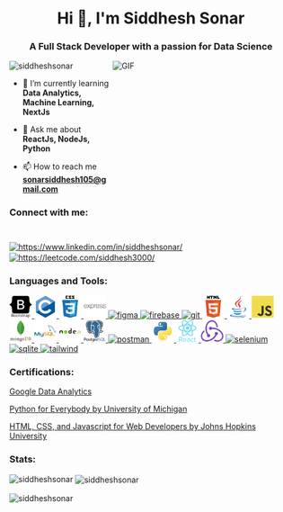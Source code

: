 
<h1  align="center">Hi 👋, I'm Siddhesh Sonar</h1>

<h3  align="center">A Full Stack Developer with a passion for Data Science</h3>

<img align="right" alt="GIF" src="https://user-images.githubusercontent.com/74038190/219923809-b86dc415-a0c2-4a38-bc88-ad6cf06395a8.gif" width="320" height="320" />
  

<p  align="left">  <img  src="https://komarev.com/ghpvc/?username=siddheshsonar&label=Profile%20views&color=0e75b6&style=flat"  alt="siddheshsonar"  />  </p>

  

- 🌱 I’m currently learning **Data Analytics, Machine Learning, NextJs**

  

- 💬 Ask me about **ReactJs, NodeJs, Python**

  

- 📫 How to reach me **sonarsiddhesh105@gmail.com**


<h3 align="left">Connect with me:</h3>
<p align="left">
<a href="https://linkedin.com/in/siddheshsonar/" target="_blank"><img align="center" src="https://raw.githubusercontent.com/rahuldkjain/github-profile-readme-generator/master/src/images/icons/Social/linked-in-alt.svg" alt="https://www.linkedin.com/in/siddheshsonar/" height="30" width="40" /></a>
<a href="https://www.leetcode.com/siddhesh3000/" target="_blank"><img align="center" src="https://raw.githubusercontent.com/rahuldkjain/github-profile-readme-generator/master/src/images/icons/Social/leet-code.svg" alt="https://leetcode.com/siddhesh3000/" height="30" width="40" /></a>
</p>

  
<h3  align="left">Languages and Tools:</h3>

<p  align="left">  <a  href="https://getbootstrap.com"  target="_blank"  rel="noreferrer">  <img  src="https://raw.githubusercontent.com/devicons/devicon/master/icons/bootstrap/bootstrap-plain-wordmark.svg"  alt="bootstrap"  width="40"  height="40"/>  </a>  <a  href="https://www.cprogramming.com/"  target="_blank"  rel="noreferrer">  <img  src="https://raw.githubusercontent.com/devicons/devicon/master/icons/c/c-original.svg"  alt="c"  width="40"  height="40"/>  </a>  <a  href="https://www.w3schools.com/css/"  target="_blank"  rel="noreferrer">  <img  src="https://raw.githubusercontent.com/devicons/devicon/master/icons/css3/css3-original-wordmark.svg"  alt="css3"  width="40"  height="40"/>  </a>  <a  href="https://expressjs.com"  target="_blank"  rel="noreferrer">  <img  src="https://raw.githubusercontent.com/devicons/devicon/master/icons/express/express-original-wordmark.svg"  alt="express"  width="40"  height="40"/>  </a>  <a  href="https://www.figma.com/"  target="_blank"  rel="noreferrer">  <img  src="https://www.vectorlogo.zone/logos/figma/figma-icon.svg"  alt="figma"  width="40"  height="40"/>  </a>  <a  href="https://firebase.google.com/"  target="_blank"  rel="noreferrer">  <img  src="https://www.vectorlogo.zone/logos/firebase/firebase-icon.svg"  alt="firebase"  width="40"  height="40"/>  </a>  <a  href="https://git-scm.com/"  target="_blank"  rel="noreferrer">  <img  src="https://www.vectorlogo.zone/logos/git-scm/git-scm-icon.svg"  alt="git"  width="40"  height="40"/>  </a>  <a  href="https://www.w3.org/html/"  target="_blank"  rel="noreferrer">  <img  src="https://raw.githubusercontent.com/devicons/devicon/master/icons/html5/html5-original-wordmark.svg"  alt="html5"  width="40"  height="40"/>  </a>  <a  href="https://www.java.com"  target="_blank"  rel="noreferrer">  <img  src="https://raw.githubusercontent.com/devicons/devicon/master/icons/java/java-original.svg"  alt="java"  width="40"  height="40"/>  </a>  <a  href="https://developer.mozilla.org/en-US/docs/Web/JavaScript"  target="_blank"  rel="noreferrer">  <img  src="https://raw.githubusercontent.com/devicons/devicon/master/icons/javascript/javascript-original.svg"  alt="javascript"  width="40"  height="40"/>  </a>  <a  href="https://www.mongodb.com/"  target="_blank"  rel="noreferrer">  <img  src="https://raw.githubusercontent.com/devicons/devicon/master/icons/mongodb/mongodb-original-wordmark.svg"  alt="mongodb"  width="40"  height="40"/>  </a>  <a  href="https://www.mysql.com/"  target="_blank"  rel="noreferrer">  <img  src="https://raw.githubusercontent.com/devicons/devicon/master/icons/mysql/mysql-original-wordmark.svg"  alt="mysql"  width="40"  height="40"/>  </a>  <a  href="https://nodejs.org"  target="_blank"  rel="noreferrer">  <img  src="https://raw.githubusercontent.com/devicons/devicon/master/icons/nodejs/nodejs-original-wordmark.svg"  alt="nodejs"  width="40"  height="40"/>  </a>  <a  href="https://www.postgresql.org"  target="_blank"  rel="noreferrer">  <img  src="https://raw.githubusercontent.com/devicons/devicon/master/icons/postgresql/postgresql-original-wordmark.svg"  alt="postgresql"  width="40"  height="40"/>  </a>  <a  href="https://postman.com"  target="_blank"  rel="noreferrer">  <img  src="https://www.vectorlogo.zone/logos/getpostman/getpostman-icon.svg"  alt="postman"  width="40"  height="40"/>  </a>  <a  href="https://www.python.org"  target="_blank"  rel="noreferrer">  <img  src="https://raw.githubusercontent.com/devicons/devicon/master/icons/python/python-original.svg"  alt="python"  width="40"  height="40"/>  </a>  <a  href="https://reactjs.org/"  target="_blank"  rel="noreferrer">  <img  src="https://raw.githubusercontent.com/devicons/devicon/master/icons/react/react-original-wordmark.svg"  alt="react"  width="40"  height="40"/>  </a>  <a  href="https://redux.js.org"  target="_blank"  rel="noreferrer">  <img  src="https://raw.githubusercontent.com/devicons/devicon/master/icons/redux/redux-original.svg"  alt="redux"  width="40"  height="40"/>  </a>  <a  href="https://www.selenium.dev"  target="_blank"  rel="noreferrer">  <img  src="https://raw.githubusercontent.com/detain/svg-logos/780f25886640cef088af994181646db2f6b1a3f8/svg/selenium-logo.svg"  alt="selenium"  width="40"  height="40"/>  </a>  <a  href="https://www.sqlite.org/"  target="_blank"  rel="noreferrer">  <img  src="https://www.vectorlogo.zone/logos/sqlite/sqlite-icon.svg"  alt="sqlite"  width="40"  height="40"/>  </a>  <a  href="https://tailwindcss.com/"  target="_blank"  rel="noreferrer">  <img  src="https://www.vectorlogo.zone/logos/tailwindcss/tailwindcss-icon.svg"  alt="tailwind"  width="40"  height="40"/>  </a>  </p>

  

<h3  align="left">Certifications:</h3>

<p  align="left"><a  href="https://www.coursera.org/account/accomplishments/professional-cert/8FEF8XCD7FJQ?utm_source=link&utm_medium=certificate&utm_content=cert_image&utm_campaign=sharing_cta&utm_product=prof">Google Data Analytics</a></p>

<p  align="left"><a  href="https://www.coursera.org/account/accomplishments/specialization/BXQZCEP3KQA8?utm_source=link&utm_medium=certificate&utm_content=cert_image&utm_campaign=sharing_cta&utm_product=s12n">Python for Everybody by University of Michigan</a></p>

<p  align="left"><a  href="https://www.coursera.org/account/accomplishments/verify/MBD4B6PA3CDU?utm_source=link&utm_medium=certificate&utm_content=cert_image&utm_campaign=pdf_header_button&utm_product=course">HTML, CSS, and Javascript for Web Developers by Johns Hopkins University</a></p>

  
  

<h3  align="left">Stats:</h3>

  

<p><img  align="left"  src="https://github-readme-stats.vercel.app/api/top-langs?username=siddheshsonar&show_icons=true&theme=tokyonight&locale=en&layout=compact"  alt="siddheshsonar"  /></p>

  

<p>&nbsp;<img  align="center"  src="https://github-readme-stats.vercel.app/api?username=siddheshsonar&show_icons=true&theme=tokyonight&locale=en"  alt="siddheshsonar"  /></p>

  

<p><img  align="center"  src="https://github-readme-streak-stats.herokuapp.com/?user=siddheshsonar&theme=tokyonight"  alt="siddheshsonar"  /></p>

